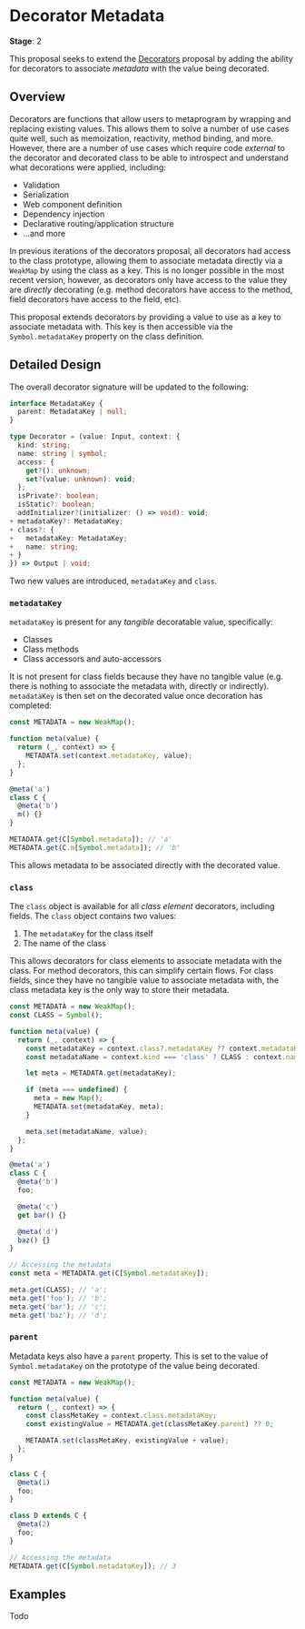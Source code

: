 <!-- @format -->

# Decorator Metadata

**Stage**: 2

This proposal seeks to extend the [Decorators](https://github.com/tc39/proposal-decorators)
proposal by adding the ability for decorators to associate _metadata_ with the
value being decorated.

## Overview

Decorators are functions that allow users to metaprogram by wrapping and
replacing existing values. This allows them to solve a number of use cases quite
well, such as memoization, reactivity, method binding, and more. However, there
are a number of use cases which require code _external_ to the decorator and
decorated class to be able to introspect and understand what decorations were
applied, including:

- Validation
- Serialization
- Web component definition
- Dependency injection
- Declarative routing/application structure
- ...and more

In previous iterations of the decorators proposal, all decorators had access to
the class prototype, allowing them to associate metadata directly via a
`WeakMap` by using the class as a key. This is no longer possible in the most
recent version, however, as decorators only have access to the value they are
_directly_ decorating (e.g. method decorators have access to the method, field
decorators have access to the field, etc).

This proposal extends decorators by providing a value to use as a key to
associate metadata with. This key is then accessible via the
`Symbol.metadataKey` property on the class definition.

## Detailed Design

The overall decorator signature will be updated to the following:

```ts
interface MetadataKey {
  parent: MetadataKey | null;
}

type Decorator = (value: Input, context: {
  kind: string;
  name: string | symbol;
  access: {
    get?(): unknown;
    set?(value: unknown): void;
  };
  isPrivate?: boolean;
  isStatic?: boolean;
  addInitializer?(initializer: () => void): void;
+ metadataKey?: MetadataKey;
+ class?: {
+   metadataKey: MetadataKey;
+   name: string;
+ }
}) => Output | void;
```

Two new values are introduced, `metadataKey` and `class`.

### `metadataKey`

`metadataKey` is present for any _tangible_ decoratable value, specifically:

- Classes
- Class methods
- Class accessors and auto-accessors

It is not present for class fields because they have no tangible value (e.g.
there is nothing to associate the metadata with, directly or indirectly).
`metadataKey` is then set on the decorated value once decoration has completed:

```js
const METADATA = new WeakMap();

function meta(value) {
  return (_, context) => {
    METADATA.set(context.metadataKey, value);
  };
}

@meta('a')
class C {
  @meta('b')
  m() {}
}

METADATA.get(C[Symbol.metadata]); // 'a'
METADATA.get(C.m[Symbol.metadata]); // 'b'
```

This allows metadata to be associated directly with the decorated value.

### `class`

The `class` object is available for all _class element_ decorators, including
fields. The `class` object contains two values:

1. The `metadataKey` for the class itself
2. The name of the class

This allows decorators for class elements to associate metadata with the class.
For method decorators, this can simplify certain flows. For class fields, since
they have no tangible value to associate metadata with, the class metadata key
is the only way to store their metadata.

```js
const METADATA = new WeakMap();
const CLASS = Symbol();

function meta(value) {
  return (_, context) => {
    const metadataKey = context.class?.metadataKey ?? context.metadataKey;
    const metadataName = context.kind === 'class' ? CLASS : context.name;

    let meta = METADATA.get(metadataKey);

    if (meta === undefined) {
      meta = new Map();
      METADATA.set(metadataKey, meta);
    }

    meta.set(metadataName, value);
  };
}

@meta('a')
class C {
  @meta('b')
  foo;

  @meta('c')
  get bar() {}

  @meta('d')
  baz() {}
}

// Accessing the metadata
const meta = METADATA.get(C[Symbol.metadataKey]);

meta.get(CLASS); // 'a';
meta.get('foo'); // 'b';
meta.get('bar'); // 'c';
meta.get('baz'); // 'd';
```

### `parent`

Metadata keys also have a `parent` property. This is set to the value of
`Symbol.metadataKey` on the prototype of the value being decorated.

```js
const METADATA = new WeakMap();

function meta(value) {
  return (_, context) => {
    const classMetaKey = context.class.metadataKey;
    const existingValue = METADATA.get(classMetaKey.parent) ?? 0;

    METADATA.set(classMetaKey, existingValue + value);
  };
}

class C {
  @meta(1)
  foo;
}

class D extends C {
  @meta(2)
  foo;
}

// Accessing the metadata
METADATA.get(C[Symbol.metadataKey]); // 3
```

## Examples

Todo
